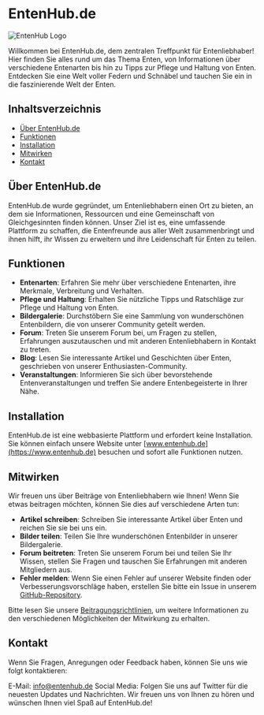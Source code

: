 # EntenHub.de

![EntenHub Logo](https://entenhub.de/logo.png)

Willkommen bei EntenHub.de, dem zentralen Treffpunkt für Entenliebhaber! Hier finden Sie alles rund um das Thema Enten, von Informationen über verschiedene Entenarten bis hin zu Tipps zur Pflege und Haltung von Enten. Entdecken Sie eine Welt voller Federn und Schnäbel und tauchen Sie ein in die faszinierende Welt der Enten.

## Inhaltsverzeichnis

- [Über EntenHub.de](#über-entenhubde)
- [Funktionen](#funktionen)
- [Installation](#installation)
- [Mitwirken](#mitwirken)
- [Kontakt](#kontakt)

## Über EntenHub.de

EntenHub.de wurde gegründet, um Entenliebhabern einen Ort zu bieten, an dem sie Informationen, Ressourcen und eine Gemeinschaft von Gleichgesinnten finden können. Unser Ziel ist es, eine umfassende Plattform zu schaffen, die Entenfreunde aus aller Welt zusammenbringt und ihnen hilft, ihr Wissen zu erweitern und ihre Leidenschaft für Enten zu teilen.

## Funktionen

- **Entenarten**: Erfahren Sie mehr über verschiedene Entenarten, ihre Merkmale, Verbreitung und Verhalten.
- **Pflege und Haltung**: Erhalten Sie nützliche Tipps und Ratschläge zur Pflege und Haltung von Enten.
- **Bildergalerie**: Durchstöbern Sie eine Sammlung von wunderschönen Entenbildern, die von unserer Community geteilt werden.
- **Forum**: Treten Sie unserem Forum bei, um Fragen zu stellen, Erfahrungen auszutauschen und mit anderen Entenliebhabern in Kontakt zu treten.
- **Blog**: Lesen Sie interessante Artikel und Geschichten über Enten, geschrieben von unserer Enthusiasten-Community.
- **Veranstaltungen**: Informieren Sie sich über bevorstehende Entenveranstaltungen und treffen Sie andere Entenbegeisterte in Ihrer Nähe.

## Installation

EntenHub.de ist eine webbasierte Plattform und erfordert keine Installation. Sie können einfach unsere Website unter [www.entenhub.de](https://www.entenhub.de) besuchen und sofort alle Funktionen nutzen.

## Mitwirken

Wir freuen uns über Beiträge von Entenliebhabern wie Ihnen! Wenn Sie etwas beitragen möchten, können Sie dies auf verschiedene Arten tun:

- **Artikel schreiben**: Schreiben Sie interessante Artikel über Enten und reichen Sie sie bei uns ein.
- **Bilder teilen**: Teilen Sie Ihre wunderschönen Entenbilder in unserer Bildergalerie.
- **Forum beitreten**: Treten Sie unserem Forum bei und teilen Sie Ihr Wissen, stellen Sie Fragen und tauschen Sie Erfahrungen mit anderen Mitgliedern aus.
- **Fehler melden**: Wenn Sie einen Fehler auf unserer Website finden oder Verbesserungsvorschläge haben, erstellen Sie bitte ein Issue in unserem [GitHub-Repository](https://github.com/entenhub/entenhub).

Bitte lesen Sie unsere [Beitragungsrichtlinien](CONTRIBUTING.md), um weitere Informationen zu den verschiedenen Möglichkeiten der Mitwirkung zu erhalten.

## Kontakt

Wenn Sie Fragen, Anregungen oder Feedback haben, können Sie uns wie folgt kontaktieren:

E-Mail: info@entenhub.de 
Social Media: Folgen Sie uns auf Twitter für die neuesten Updates und Nachrichten.
Wir freuen uns von Ihnen zu hören und wünschen Ihnen viel Spaß auf EntenHub.de!

